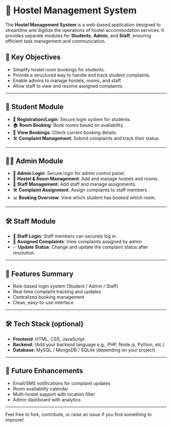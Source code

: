 # 🏨 Hostel Management System

The **Hostel Management System** is a web-based application designed to streamline and digitize the operations of hostel accommodation services. It provides separate modules for **Students**, **Admin**, and **Staff**, ensuring efficient task management and communication.

## 🎯 Key Objectives
- Simplify hostel room bookings for students.
- Provide a structured way to handle and track student complaints.
- Enable admins to manage hostels, rooms, and staff.
- Allow staff to view and resolve assigned complaints.

---

## 👤 Student Module
- 🔐 **Registration/Login**: Secure login system for students.
- 🏠 **Room Booking**: Book rooms based on availability.
- 📄 **View Bookings**: Check current booking details.
- 🛠️ **Complaint Management**: Submit complaints and track their status.

---

## 🧑‍💼 Admin Module
- 🔐 **Admin Login**: Secure login for admin control panel.
- 🏢 **Hostel & Room Management**: Add and manage hostels and rooms.
- 👥 **Staff Management**: Add staff and manage assignments.
- 🛠️ **Complaint Assignment**: Assign complaints to staff members.
- 📊 **Booking Overview**: View which student has booked which room.

---

## 🛠️ Staff Module
- 🔐 **Staff Login**: Staff members can securely log in.
- 📝 **Assigned Complaints**: View complaints assigned by admin.
- ✅ **Update Status**: Change and update the complaint status after resolution.

---

## 🚀 Features Summary
- Role-based login system (Student / Admin / Staff)
- Real-time complaint tracking and updates
- Centralized booking management
- Clean, easy-to-use interface

---

## 🛠️ Tech Stack (optional)
- **Frontend**: HTML, CSS, JavaScript
- **Backend**: (Add your backend language e.g., PHP, Node.js, Python, etc.)
- **Database**: MySQL / MongoDB / SQLite (depending on your project)

---

## 📌 Future Enhancements
- Email/SMS notifications for complaint updates
- Room availability calendar
- Multi-hostel support with location filter
- Admin dashboard with analytics

---

Feel free to fork, contribute, or raise an issue if you find something to improve!

